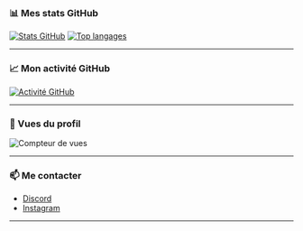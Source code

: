 ### 📊 Mes stats GitHub

[![Stats GitHub](https://github-readme-stats.vercel.app/api?username=helyio-dev&show_icons=true&theme=radical&hide_rank=true)](https://github.com/anuraghazra/github-readme-stats)
[![Top langages](https://github-readme-stats.vercel.app/api/top-langs/?username=helyio-dev&layout=compact&theme=radical)](https://github.com/anuraghazra/github-readme-stats)

---

### 📈 Mon activité GitHub

[![Activité GitHub](https://github-readme-activity-graph.vercel.app/graph?username=helyio-dev&GITHUBtheme=dark)](https://github.com/ashutosh00710/github-readme-activity-graph)

---

### 👀 Vues du profil

![Compteur de vues](https://komarev.com/ghpvc/?username=helyio-dev&color=blue)

---

### 📫 Me contacter

* [Discord](https://discordapp.com/users/1372225201210789899)
* [Instagram](https://www.instagram.com/shoirakan)

---
